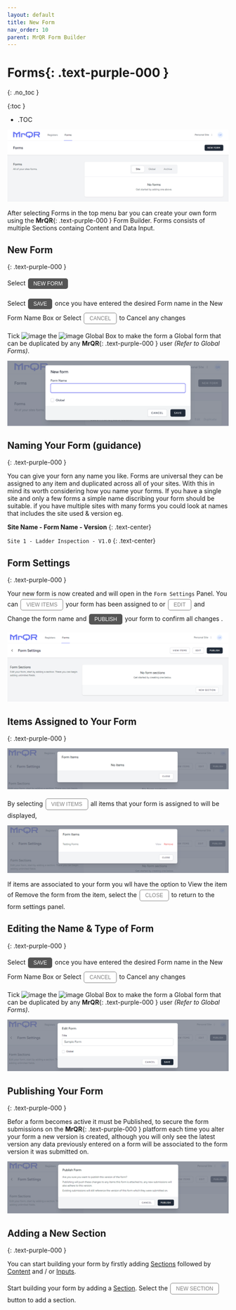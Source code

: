 ```yaml
---
layout: default
title: New Form
nav_order: 10
parent: MrQR Form Builder
---
```

<html>
<head>
<style>
.button {
  padding: 5px 12px;
  text-align: center;
  text-decoration: none;
  display: inline-block;
  font-size: 12px;
  margin: 4px 2px;
  cursor: pointer; }
.button1 {background-color: #555555;} /* Black */
.button2 {background-color: white;}
.button1 {color: white;}
.button2 {color: grey;}
.button1 {border: none;}
.button2 {border: 1px solid grey}
.button1 {border-radius: 5px;}
.button2 {border-radius: 5px;}
</style>
</head>
</html>

# **Forms**{: .text-purple-000 }
{: .no_toc }

{:toc }
- .TOC
  
![MrQR Form Builder](/assets/images/V2/MrQR-forms-panel.png "Forms Panel")

After selecting Forms in the top menu bar you can create your own form using the **MrQR**{: .text-purple-000 } Form Builder. Forms consists of multiple Sections containg Content and Data Input. 

## New Form
{: .text-purple-000 }

Select <button class="button button1">NEW FORM</button> 

Select <button class="button button1">SAVE</button> once you have entered the desired Form name in the New Form Name Box or Select <button class="button button2">CANCEL</button> to Cancel any changes


Tick <img width="15" alt="image" src="https://docs.mrqr.me/assets/images/Forms/MrQR_Tick.png"> the <img width="15" alt="image" src="https://docs.mrqr.me/assets/images/Forms/MrQR_Empty_Box.png"> Global Box to make the form a Global form that can be duplicated by any **MrQR**{: .text-purple-000 } user *(Refer to Global Forms)*.

![MrQR Form Builder](/assets/images/V2/MrQR-new-form.png "Create Form")

## Naming Your Form (guidance)
{: .text-purple-000 }

You can give your forn any name you like. Forms are universal they can be assigned to any item and duplicated across all of your sites. With this in mind its worth considering how you name your forms.
If you have a single site and only a few forms a simple name discribing your form should be suitable. if you have multiple sites with many forms you could look at names that includes the site used & version eg. 

**Site Name - Form Name - Version**
{: .text-center}

`Site 1 - Ladder Inspection - V1.0`
{: .text-center}

## Form Settings
{: .text-purple-000 }

Your new form is now created and will open in the  `Form Settings` Panel.
You can <button class="button button2">VIEW ITEMS</button> your form has been assigned to or <button class="button button2">EDIT</button> and Change the form name and <button class="button button1">PUBLISH</button> your form to confirm all changes .

![MrQR Form Builder](/assets/images/Forms/MrQR_Form_New_Form_Menu.png "New Form Page")

## Items Assigned to Your Form
{: .text-purple-000 }

![MrQR Form Builder](/assets/images/V2/MrQR-form-Items.png "View Form Items")

By selecting  <button class="button button2">VIEW ITEMS</button> all items that your form is assigned to will be displayed, 

![MrQR Form Builder](/assets/images/V2/MrQR-form-Items-populated.png "View Form Items")

If items are associated to your form you wll have the option to View the item of Remove the form from the item, select the <button class="button button2">CLOSE</button> to return to the form settings panel.

## Editing the Name & Type of Form
{: .text-purple-000 }

Select <button class="button button1">SAVE</button> once you have entered the desired Form name in the New Form Name Box or Select <button class="button button2">CANCEL</button> to Cancel any changes

Tick <img width="15" alt="image" src="https://docs.mrqr.me/assets/images/Forms/MrQR_Tick.png"> the <img width="15" alt="image" src="https://docs.mrqr.me/assets/images/Forms/MrQR_Empty_Box.png"> Global Box to make the form a Global form that can be duplicated by any **MrQR**{: .text-purple-000 } user *(Refer to Global Forms)*.

![MrQR Form Builder](/assets/images/V2/MrQR-form-Edit.png "Edit Form")

## Publishing Your Form
{: .text-purple-000 }

Befor a form becomes active it must be Published, to secure the form submissions on the **MrQR**{: .text-purple-000 } platform each time you alter your form a new version is created, although you will only see the latest version any data previously entered on a form will be associated to the form version it was submitted on. 

![MrQR Form Builder](/assets/images/V2/MrQR-form-Publish.png "Publish Form")

## Adding a New Section
{: .text-purple-000 }

You can start building your form by firstly adding 
[Sections](https://docs.mrqr.me/FormBuilder/Section) 
followed by 
[Content](https://docs.mrqr.me/FormBuilder/Content)
 and / or 
[Inputs](https://docs.mrqr.me/FormBuilder/Data_Inputs).

Start building your form by adding a [Section](https://docs.mrqr.me/FormBuilder/Section). Select the <a href="https://docs.mrqr.me/FormBuilder/Section">  <button class="button button2">NEW SECTION</button></a> button to add a section.
